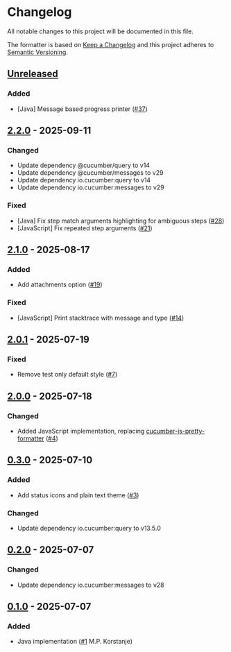 # Changelog

All notable changes to this project will be documented in this file.

The formatter is based on [Keep a Changelog](https://keepachangelog.com/en/1.0.0/)
and this project adheres to [Semantic Versioning](https://semver.org/spec/v2.0.0.html).

## [Unreleased]
### Added
- [Java] Message based progress printer ([#37](https://github.com/cucumber/pretty-formatter/pull/37))

## [2.2.0] - 2025-09-11
### Changed
- Update dependency @cucumber/query to v14
- Update dependency @cucumber/messages to v29
- Update dependency io.cucumber:query to v14
- Update dependency io.cucumber:messages to v29

### Fixed
- [Java] Fix step match arguments highlighting for ambiguous steps ([#28](https://github.com/cucumber/pretty-formatter/pull/28))
- [JavaScript] Fix repeated step arguments ([#21](https://github.com/cucumber/pretty-formatter/pull/21))

## [2.1.0] - 2025-08-17
### Added
- Add attachments option ([#19](https://github.com/cucumber/pretty-formatter/pull/19))

### Fixed
- [JavaScript] Print stacktrace with message and type ([#14](https://github.com/cucumber/pretty-formatter/pull/14))

## [2.0.1] - 2025-07-19
### Fixed
- Remove test only default style ([#7](https://github.com/cucumber/pretty-formatter/pull/7))

## [2.0.0] - 2025-07-18
### Changed
- Added JavaScript implementation, replacing [cucumber-js-pretty-formatter](https://github.com/cucumber/cucumber-js-pretty-formatter) ([#4](https://github.com/cucumber/pretty-formatter/pull/4))

## [0.3.0] - 2025-07-10
### Added
- Add status icons and plain text theme ([#3](https://github.com/cucumber/pretty-formatter/pull/3))

### Changed
- Update dependency io.cucumber:query to v13.5.0

## [0.2.0] - 2025-07-07
### Changed
- Update dependency io.cucumber:messages to v28

## [0.1.0] - 2025-07-07
### Added
- Java implementation ([#1](https://github.com/cucumber/pretty-formatter/pull/1) M.P. Korstanje)

[Unreleased]: https://github.com/cucumber/pretty-formatter/compare/v2.2.0...HEAD
[2.2.0]: https://github.com/cucumber/pretty-formatter/compare/v2.1.0...v2.2.0
[2.1.0]: https://github.com/cucumber/pretty-formatter/compare/v2.0.1...v2.1.0
[2.0.1]: https://github.com/cucumber/pretty-formatter/compare/v2.0.0...v2.0.1
[2.0.0]: https://github.com/cucumber/pretty-formatter/compare/v0.3.0...v2.0.0
[0.3.0]: https://github.com/cucumber/pretty-formatter/compare/v0.2.0...v0.3.0
[0.2.0]: https://github.com/cucumber/pretty-formatter/compare/v0.1.0...v0.2.0
[0.1.0]: https://github.com/cucumber/pretty-formatter/compare/f17778f0f8b098be22522327f081a698ed561aa0...v0.1.0
